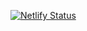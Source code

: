 [![Netlify Status](https://api.netlify.com/api/v1/badges/aa612d45-6e1e-4d8c-820b-4ea2f1eaf5ae/deploy-status)](https://app.netlify.com/sites/hopeful-poincare-d0e8c5/deploys)